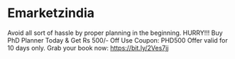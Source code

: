 # Emarketzindia
Avoid all sort of hassle by proper planning in the beginning.  HURRY!!! Buy PhD Planner Today &amp; Get Rs 500/- Off Use Coupon: PHD500 Offer valid for 10 days only.  Grab your book now: https://bit.ly/2Ves7jj
